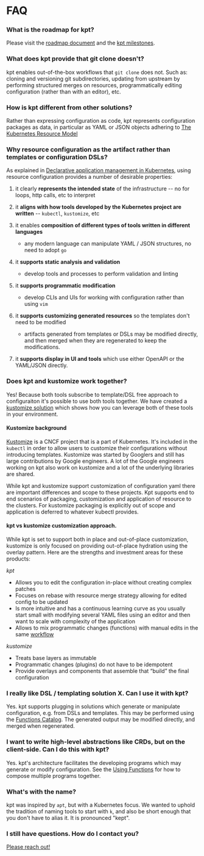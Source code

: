 # FAQ

### What is the roadmap for kpt?

Please visit the [roadmap document] and the [kpt milestones].

### What does kpt provide that git clone doesn't?

kpt enables out-of-the-box workflows that `git clone` does not. Such as: cloning
and versioning git subdirectories, updating from upstream by performing
structured merges on resources, programmatically editing configuration (rather
than with an editor), etc.

### How is kpt different from other solutions?

Rather than expressing configuration as code, kpt represents configuration
packages as data, in particular as YAML or JSON objects adhering to [The
Kubernetes Resource Model]

### Why resource configuration as the artifact rather than templates or configuration DSLs?

As explained in [Declarative application management in Kubernetes], using
resource configuration provides a number of desirable properties:

1. it clearly **represents the intended state** of the infrastructure -- no for
   loops, http calls, etc to interpret

2. it **aligns with how tools developed by the Kubernetes project are written**
   -- `kubectl`, `kustomize`, etc

3. it enables **composition of different types of tools written in different
   languages**

   - any modern language can manipulate YAML / JSON structures, no need to adopt
     `go`

4. it **supports static analysis and validation**

   - develop tools and processes to perform validation and linting

5. it **supports programmatic modification**

   - develop CLIs and UIs for working with configuration rather than using `vim`

6. it **supports customizing generated resources** so the templates don't need
   to be modified

   - artifacts generated from templates or DSLs may be modified directly, and
     then merged when they are regenerated to keep the modifications.

7. it **supports display in UI and tools** which use either OpenAPI or the
   YAML/JSON directly.


### Does kpt and kustomize work together?

Yes!  Because both tools subscribe to template/DSL free approach to configuraiton it's possible to use both tools together.  We have created a 
[kustomize solution] which shows how you can leverage both of these tools
in your environment.

#### Kustomize background
[Kustomize] is a CNCF project that is a part of Kubernetes.  It's included in 
the `kubectl` in order to allow users to customize their configurations without introducing templates.   Kustomize was started by Googlers and still has 
large contributions by Google engineers.  A lot of the Google engineers working
on kpt also work on kustomize and a lot of the underlying libraries are shared.

While kpt and kustomize support customization of configuration yaml there are 
important differences and scope to these projects.  Kpt supports end to end 
scenarios of packaging, customization and application of resource to the 
clusters.  For kustomize packaging is explicitly out of scope and application 
is deferred to whatever kubectl provides.

#### kpt vs kustomize customization approach.
While kpt is set to support both in place and out-of-place customization,
kustomize is only focused on providing out-of-place hydration using the 
overlay pattern.  Here are the strengths and investment areas for these 
products:

*kpt*
- Allows you to edit the configuration in-place without creating complex patches
- Focuses on rebase with resource merge strategy allowing for edited config to 
be updated
- Is more intuitive and has a continuous learning curve as you usually start 
small with modifying several YAML files using an editor and then want to scale 
with complexity of the application
- Allows to mix programmatic changes (functions) with manual edits in the same 
[workflow]

*kustomize*
- Treats base layers as immutable
- Programmatic changes (plugins) do not have to be idempotent
- Provide overlays and components that assemble that “build” the final 
configuration

### I really like DSL / templating solution X. Can I use it with kpt?

Yes. kpt supports plugging in solutions which generate or manipulate
configuration, e.g. from DSLs and templates. This may be performed using the
[Functions Catalog]. The generated output may be modified directly, and merged
when regenerated.

### I want to write high-level abstractions like CRDs, but on the client-side. Can I do this with kpt?

Yes. kpt's architecture facilitates the developing programs which may generate
or modify configuration. See the [Using Functions] for how to compose multiple
programs together.

### What's with the name?

kpt was inspired by `apt`, but with a Kubernetes focus. We wanted to uphold the
tradition of naming tools to start with `k`, and also be short enough that you
don't have to alias it. It is pronounced "kept".

### I still have questions. How do I contact you?

[Please reach out!][contact]

[the kubernetes resource model]:
  https://github.com/kubernetes/community/blob/master/contributors/design-proposals/architecture/resource-management.md
[declarative application management in kubernetes]:
  https://github.com/kubernetes/community/blob/master/contributors/design-proposals/architecture/declarative-application-management.md
[functions]: /reference/cli/fn/run/
[using functions]: /book/04-using-functions/
[contact]: /contact/
[functions catalog]: https://catalog.kpt.dev/
[roadmap document]:
  https://github.com/GoogleContainerTools/kpt/blob/next/docs/ROADMAP.md
[kpt milestones]: https://github.com/GoogleContainerTools/kpt/milestones
[kustomize solution]: /solutions/kustomize/
[kustomize]: https://kustomize.io
[workflow]: /book/02-concepts/02-workflows
